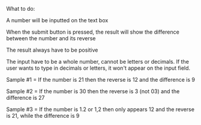 What to do:

A number will be inputted on the text box

When the submit button is pressed, the result will show the difference between the number and its reverse

The result always have to be positive

The input have to be a whole number, cannot be letters or decimals. If the user wants to type in decimals or letters, it won't appear on the input field.

Sample #1 = If the number is 21 then the reverse is 12 and the difference is 9

Sample #2 = If the number is 30 then the reverse is 3 (not 03) and the difference is 27

Sample #3 = If the number is 1.2 or 1,2 then only appears 12 and the reverse is 21, while the difference is 9